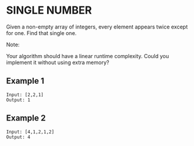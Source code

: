 
# SINGLE NUMBER

Given a non-empty array of integers, every element appears twice except for one. Find that single one.

Note:

Your algorithm should have a linear runtime complexity. Could you implement it without using extra memory?

## Example 1

```
Input: [2,2,1]
Output: 1
```

## Example 2

```
Input: [4,1,2,1,2]
Output: 4
```

